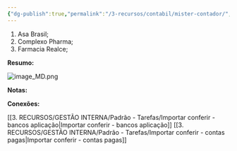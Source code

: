 ```yaml
---
{"dg-publish":true,"permalink":"/3-recursos/contabil/mister-contador/","dgPassFrontmatter":true,"created":"2025-06-16T23:00:19.308-03:00","updated":"2025-10-09T11:34:58.570-03:00"}
---
```


1. Asa Brasil;
2. Complexo Pharma;
3. Farmacia Realce;



**Resumo:**

![image_MD.png](/img/user/4.%20ARQUIVOS/image_MD.png)

**Notas:**





**Conexões:**

[[3. RECURSOS/GESTÃO INTERNA/Padrão - Tarefas/Importar conferir - bancos aplicação\|Importar conferir - bancos aplicação]]
[[3. RECURSOS/GESTÃO INTERNA/Padrão - Tarefas/Importar conferir - contas pagas\|Importar conferir - contas pagas]]